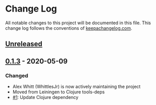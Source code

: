 # Change Log
All notable changes to this project will be documented in this file. This change
log follows the conventions of [keepachangelog.com](http://keepachangelog.com/).

## [Unreleased]

## [0.1.3] - 2020-05-09
### Changed
- Alex Whitt (WhittlesJr) is now actively maintaining the project
- Moved from Leiningen to Clojure tools-deps
- [#1](https://github.com/WhittlesJr/csv-map/issues/1): Update Clojure dependency


[Unreleased]: https://github.com/WhittlesJr/csv-map/compare/0.1.3...develop
[0.1.3]: https://github.com/WhittlesJr/csv-map/compare/0.1.2...0.1.3
